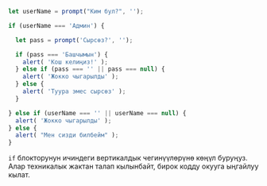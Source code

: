 

```js run demo
let userName = prompt("Ким бул?", '');

if (userName === 'Админ') {

  let pass = prompt('Сырсөз?', '');

  if (pass === 'Башчымын') {
    alert( 'Кош келиңиз!' );
  } else if (pass === '' || pass === null) {
    alert( 'Жокко чыгарылды' );
  } else {
    alert( 'Туура эмес сырсөз' );
  }

} else if (userName === '' || userName === null) {
  alert( 'Жокко чыгарылды' );
} else {
  alert( "Мен сизди билбейм" );
}
```

`if` блокторунун ичиндеги вертикалдык чегинүүлөрүнө көңүл буруңуз. Алар техникалык жактан талап кылынбайт, бирок кодду окууга ыңгайлуу кылат.
